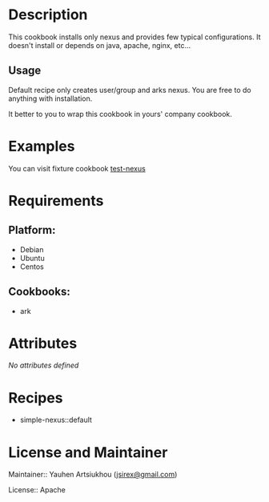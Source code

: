 # Description

This cookbook installs only nexus and provides few typical configurations.
It doesn't install or depends on java, apache, nginx, etc...

## Usage

Default recipe only creates user/group and arks nexus.
You are free to do anything with installation.

It better to you to wrap this cookbook in yours' company cookbook.


# Examples

You can visit fixture cookbook [test-nexus](test/fixtures/cookbooks/test-nexus)

# Requirements

## Platform:

* Debian
* Ubuntu
* Centos

## Cookbooks:

* ark

# Attributes

*No attributes defined*

# Recipes

* simple-nexus::default

# License and Maintainer

Maintainer:: Yauhen Artsiukhou (<jsirex@gmail.com>)

License:: Apache

